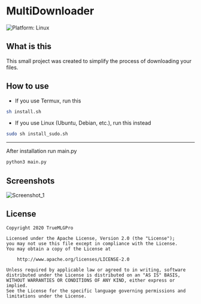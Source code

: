 # MultiDownloader

![Platform: Linux](https://img.shields.io/static/v1?label=Platform&message=Linux&color=5d91ff&style=for-the-badge&logo=linux)

## What is this

This small project was created to simplify the process of downloading your files.

## How to use

- If you use Termux, run this

```sh
sh install.sh
```

- If you use Linux (Ubuntu, Debian, etc.), run this instead

```sh
sudo sh install_sudo.sh
```

-----

After installation run main.py

```sh
python3 main.py
```

## Screenshots

![Screenshot_1](https://user-images.githubusercontent.com/38999995/153831628-df611eb5-797f-4714-bfc1-be7e962b152f.png)

## License

```plain
Copyright 2020 TrueMLGPro

Licensed under the Apache License, Version 2.0 (the "License");
you may not use this file except in compliance with the License.
You may obtain a copy of the License at

    http://www.apache.org/licenses/LICENSE-2.0

Unless required by applicable law or agreed to in writing, software
distributed under the License is distributed on an "AS IS" BASIS,
WITHOUT WARRANTIES OR CONDITIONS OF ANY KIND, either express or implied.
See the License for the specific language governing permissions and
limitations under the License.
```
